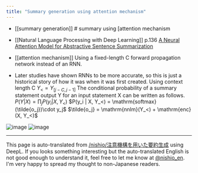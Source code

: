 ```yaml
---
title: "Summary generation using attention mechanism"
---
```


- [[summary generation]] # summary using [attention mechanism
- [[Natural Language Processing with Deep Learning]]  p.136
[A Neural Attention Model for Abstractive Sentence Summarization](https://arxiv.org/abs/1509.00685)

- [[attention mechanism]]
Using a fixed-length C forward propagation network instead of an RNN.
- Later studies have shown RNNs to be more accurate, so this is just a historical story of how it was when it was first created.
Using context length C $Y_< = Y_{[j-C,\,j-1]}$
The conditional probability of a summary statement output Y for an input statement X can be written as follows.
$P(Y|X) = \prod_j P(y_i | X, Y_<)$
$P(y_i | X, Y_<) = \mathrm{softmax}(\tilde{o_j})\cdot y_j$
$\tilde{o_j} = \mathrm{nnlm}(Y_<) + \mathrm{enc}(X, Y_<)$

![image](https://gyazo.com/f0fdaffe41b8b0cf70ccca0b8595c7ac/thumb/1000)
![image](https://gyazo.com/6f0f768522bc299f78caf8ea07e6274e/thumb/1000)

---
This page is auto-translated from [/nishio/注意機構を用いた要約生成](https://scrapbox.io/nishio/注意機構を用いた要約生成) using DeepL. If you looks something interesting but the auto-translated English is not good enough to understand it, feel free to let me know at [@nishio_en](https://twitter.com/nishio_en). I'm very happy to spread my thought to non-Japanese readers.